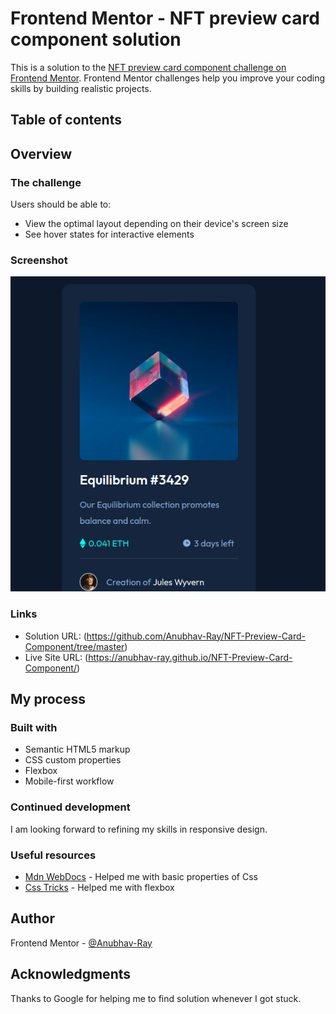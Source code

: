 # Frontend Mentor - NFT preview card component solution

This is a solution to the [NFT preview card component challenge on Frontend Mentor](https://www.frontendmentor.io/challenges/nft-preview-card-component-SbdUL_w0U). Frontend Mentor challenges help you improve your coding skills by building realistic projects. 

## Table of contents

## Overview

### The challenge

Users should be able to:

- View the optimal layout depending on their device's screen size
- See hover states for interactive elements

### Screenshot

<img src="./Screenshot.png" alt="screenshot">



### Links

- Solution URL: (https://github.com/Anubhav-Ray/NFT-Preview-Card-Component/tree/master)
- Live Site URL: (https://anubhav-ray.github.io/NFT-Preview-Card-Component/)

## My process

### Built with

- Semantic HTML5 markup
- CSS custom properties
- Flexbox
- Mobile-first workflow







### Continued development

I am looking forward to refining my skills in responsive design.


### Useful resources
- [Mdn WebDocs](https://developer.mozilla.org/en-US/) - Helped me with basic properties of Css
- [Css Tricks](https://css-tricks.com/) - Helped me with flexbox


## Author

Frontend Mentor - [@Anubhav-Ray](https://www.frontendmentor.io/profile/Anubhav-Ray)


## Acknowledgments

Thanks to Google for helping me to find solution whenever I got stuck.